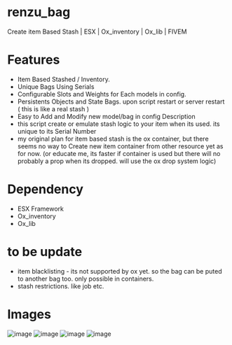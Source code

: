 # renzu_bag
Create item Based Stash | ESX | Ox_inventory | Ox_lib | FIVEM

# Features
- Item Based Stashed / Inventory.
- Unique Bags Using Serials
- Configurable Slots and Weights for Each models in config.
- Persistents Objects and State Bags. upon script restart or server restart ( this is like a real stash )
- Easy to Add and Modify new model/bag in config
Description
- this script create or emulate stash logic to your item when its used. its unique to its Serial Number
- my original plan for item based stash is the ox container, but there seems no way to Create new item container from other resource yet as for now. (or educate me, its faster if container is used but there will no probably a prop when its dropped. will use the ox drop system logic)

# Dependency
- ESX Framework
- Ox_inventory
- Ox_lib

# to be update
- item blacklisting - its not supported by ox yet. so the bag can be puted to another bag too. only possible in containers.
- stash restrictions. like job etc.

# Images
![image](https://user-images.githubusercontent.com/82306584/194810577-1a3e08cd-8c5b-4eba-8f8e-9e917dc19ddc.png)
![image](https://user-images.githubusercontent.com/82306584/194810656-36c2fe09-4cd9-4007-b793-7f7164223a2d.png)
![image](https://user-images.githubusercontent.com/82306584/194810711-8ad9a942-5a07-499c-92ba-bc0f3a11f1c3.png)
![image](https://user-images.githubusercontent.com/82306584/194810774-31640082-0c42-4594-8df3-f6f21161da9a.png)
